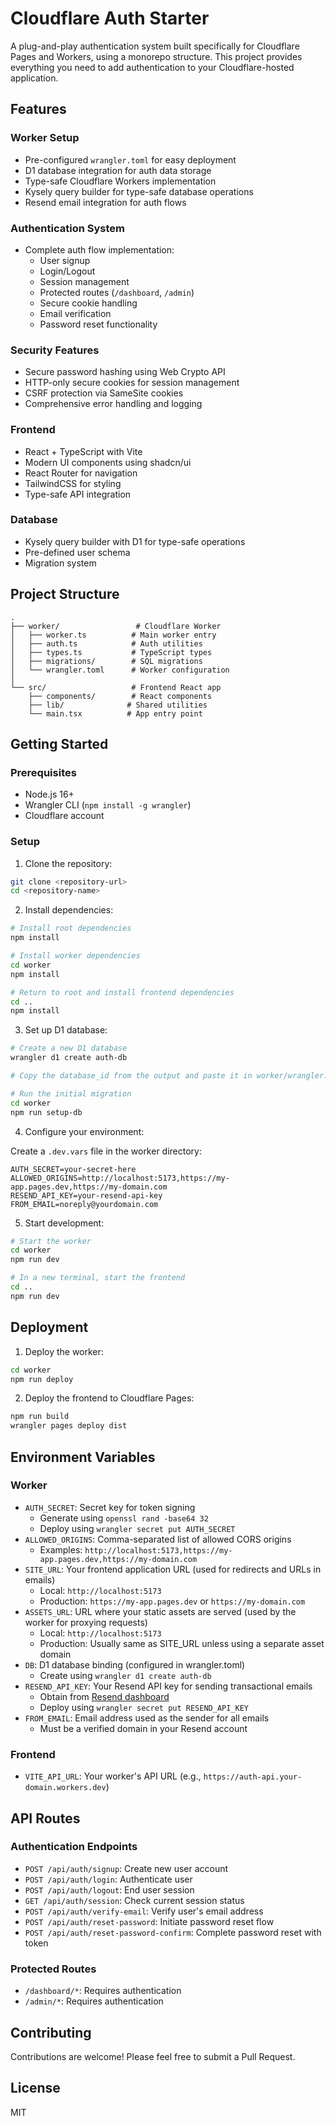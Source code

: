 # Cloudflare Auth Starter

A plug-and-play authentication system built specifically for Cloudflare Pages and Workers, using a monorepo structure. This project provides everything you need to add authentication to your Cloudflare-hosted application.

## Features

### Worker Setup

- Pre-configured `wrangler.toml` for easy deployment
- D1 database integration for auth data storage
- Type-safe Cloudflare Workers implementation
- Kysely query builder for type-safe database operations
- Resend email integration for auth flows

### Authentication System

- Complete auth flow implementation:
  - User signup
  - Login/Logout
  - Session management
  - Protected routes (`/dashboard`, `/admin`)
  - Secure cookie handling
  - Email verification
  - Password reset functionality

### Security Features

- Secure password hashing using Web Crypto API
- HTTP-only secure cookies for session management
- CSRF protection via SameSite cookies
- Comprehensive error handling and logging

### Frontend

- React + TypeScript with Vite
- Modern UI components using shadcn/ui
- React Router for navigation
- TailwindCSS for styling
- Type-safe API integration

### Database

- Kysely query builder with D1 for type-safe operations
- Pre-defined user schema
- Migration system

## Project Structure

```
.
├── worker/                 # Cloudflare Worker
│   ├── worker.ts          # Main worker entry
│   ├── auth.ts            # Auth utilities
│   ├── types.ts           # TypeScript types
│   ├── migrations/        # SQL migrations
│   └── wrangler.toml      # Worker configuration
│
└── src/                   # Frontend React app
    ├── components/        # React components
    ├── lib/              # Shared utilities
    └── main.tsx          # App entry point
```

## Getting Started

### Prerequisites

- Node.js 16+
- Wrangler CLI (`npm install -g wrangler`)
- Cloudflare account

### Setup

1. Clone the repository:

```bash
git clone <repository-url>
cd <repository-name>
```

2. Install dependencies:

```bash
# Install root dependencies
npm install

# Install worker dependencies
cd worker
npm install

# Return to root and install frontend dependencies
cd ..
npm install
```

3. Set up D1 database:

```bash
# Create a new D1 database
wrangler d1 create auth-db

# Copy the database_id from the output and paste it in worker/wrangler.toml

# Run the initial migration
cd worker
npm run setup-db
```

4. Configure your environment:

Create a `.dev.vars` file in the worker directory:

```env
AUTH_SECRET=your-secret-here
ALLOWED_ORIGINS=http://localhost:5173,https://my-app.pages.dev,https://my-domain.com
RESEND_API_KEY=your-resend-api-key
FROM_EMAIL=noreply@yourdomain.com
```

5. Start development:

```bash
# Start the worker
cd worker
npm run dev

# In a new terminal, start the frontend
cd ..
npm run dev
```

## Deployment

1. Deploy the worker:

```bash
cd worker
npm run deploy
```

2. Deploy the frontend to Cloudflare Pages:

```bash
npm run build
wrangler pages deploy dist
```

## Environment Variables

### Worker

- `AUTH_SECRET`: Secret key for token signing
  - Generate using `openssl rand -base64 32`
  - Deploy using `wrangler secret put AUTH_SECRET`
- `ALLOWED_ORIGINS`: Comma-separated list of allowed CORS origins
  - Examples: `http://localhost:5173,https://my-app.pages.dev,https://my-domain.com`
- `SITE_URL`: Your frontend application URL (used for redirects and URLs in emails)
  - Local: `http://localhost:5173`
  - Production: `https://my-app.pages.dev` or `https://my-domain.com`
- `ASSETS_URL`: URL where your static assets are served (used by the worker for proxying requests)
  - Local: `http://localhost:5173`
  - Production: Usually same as SITE_URL unless using a separate asset domain
- `DB`: D1 database binding (configured in wrangler.toml)
  - Create using `wrangler d1 create auth-db`
- `RESEND_API_KEY`: Your Resend API key for sending transactional emails
  - Obtain from [Resend dashboard](https://resend.com)
  - Deploy using `wrangler secret put RESEND_API_KEY`
- `FROM_EMAIL`: Email address used as the sender for all emails
  - Must be a verified domain in your Resend account

### Frontend

- `VITE_API_URL`: Your worker's API URL (e.g., `https://auth-api.your-domain.workers.dev`)

## API Routes

### Authentication Endpoints

- `POST /api/auth/signup`: Create new user account
- `POST /api/auth/login`: Authenticate user
- `POST /api/auth/logout`: End user session
- `GET /api/auth/session`: Check current session status
- `POST /api/auth/verify-email`: Verify user's email address
- `POST /api/auth/reset-password`: Initiate password reset flow
- `POST /api/auth/reset-password-confirm`: Complete password reset with token

### Protected Routes

- `/dashboard/*`: Requires authentication
- `/admin/*`: Requires authentication

## Contributing

Contributions are welcome! Please feel free to submit a Pull Request.

## License

MIT
